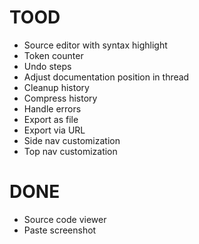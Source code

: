 # TOOD

- Source editor with syntax highlight
- Token counter
- Undo steps
- Adjust documentation position in thread
- Cleanup history
- Compress history
- Handle errors
- Export as file
- Export via URL
- Side nav customization
- Top nav customization

# DONE

- Source code viewer
- Paste screenshot
